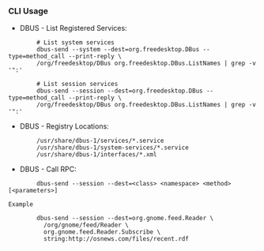 ### CLI Usage

-  DBUS - List Registered Services:
```shell
        # List system services
        dbus-send --system --dest=org.freedesktop.DBus --type=method_call --print-reply \
        /org/freedesktop/DBus org.freedesktop.DBus.ListNames | grep -v '":'

        # List session services
        dbus-send --session --dest=org.freedesktop.DBus --type=method_call --print-reply \
        /org/freedesktop/DBus org.freedesktop.DBus.ListNames | grep -v '":'
```
-   DBUS - Registry Locations:
```shell
        /usr/share/dbus-1/services/*.service
        /usr/share/dbus-1/system-services/*.service
        /usr/share/dbus-1/interfaces/*.xml
```
-   DBUS - Call RPC:
```shell
        dbus-send --session --dest=<class> <namespace> <method> [<parameters>]
```
    Example
```shell
        dbus-send --session --dest=org.gnome.feed.Reader \
          /org/gnome/feed/Reader \
          org.gnome.feed.Reader.Subscribe \
          string:http://osnews.com/files/recent.rdf
```
